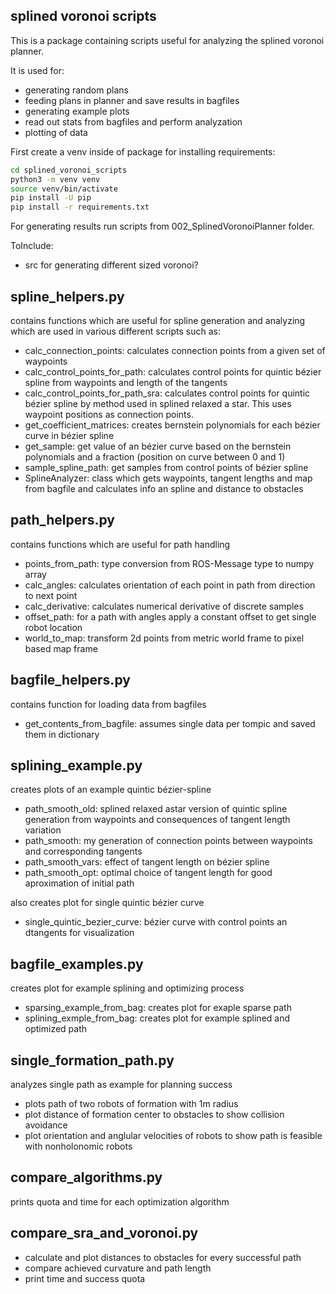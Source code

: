## splined voronoi scripts

This is a package containing scripts useful for analyzing the splined voronoi planner.

It is used for:
- generating random plans
- feeding plans in planner and save results in bagfiles
- generating example plots
- read out stats from bagfiles and perform analyzation
- plotting of data

First create a venv inside of package for installing requirements:
```bash
cd splined_voronoi_scripts
python3 -m venv venv
source venv/bin/activate
pip install -U pip
pip install -r requirements.txt
```

For generating results run scripts from 002_SplinedVoronoiPlanner folder.

ToInclude:
- src for generating different sized voronoi?


## spline_helpers.py
contains functions which are useful for spline generation and analyzing which are used in various different scripts such as:
- calc_connection_points: calculates connection points from a given set of waypoints
- calc_control_points_for_path: calculates control points for quintic bézier spline from waypoints and length of the tangents
- calc_control_points_for_path_sra: calculates control points for quintic bézier spline by method used in splined relaxed a star. This uses waypoint positions as connection points.
- get_coefficient_matrices: creates bernstein polynomials for each bézier curve in bézier spline
- get_sample: get value of an bézier curve based on the bernstein polynomials and a fraction (position on curve between 0 and 1)
- sample_spline_path: get samples from control points of bézier spline
- SplineAnalyzer: class which gets waypoints, tangent lengths and map from bagfile and calculates info an spline and distance to obstacles 

## path_helpers.py
contains functions which are useful for path handling
- points_from_path: type conversion from ROS-Message type to numpy array
- calc_angles: calculates orientation of each point in path from direction to next point
- calc_derivative: calculates numerical derivative of discrete samples
- offset_path: for a path with angles apply a constant offset to get single robot location
- world_to_map: transform 2d points from metric world frame to pixel based map frame


## bagfile_helpers.py
contains function for loading data from bagfiles
- get_contents_from_bagfile: assumes single data per tompic and saved them in dictionary


## splining_example.py
creates plots of an example quintic bézier-spline
- path_smooth_old: splined relaxed astar version of quintic spline generation from waypoints and consequences of tangent length variation
- path_smooth: my generation of connection points between waypoints and corresponding tangents
- path_smooth_vars: effect of tangent length on bézier spline
- path_smooth_opt: optimal choice of tangent length for good aproximation of initial path

also creates plot for single quintic bézier curve
- single_quintic_bezier_curve: bézier curve with control points an dtangents for visualization

## bagfile_examples.py
creates plot for example splining and optimizing process
- sparsing_example_from_bag: creates plot for exaple sparse path
- splining_exmple_from_bag: creates plot for example splined and optimized path

## single_formation_path.py
analyzes single path as example for planning success
- plots path of two robots of formation with 1m radius
- plot distance of formation center to obstacles to show collision avoidance
- plot orientation and anglular velocities of robots to show path is feasible with nonholonomic robots


## compare_algorithms.py
prints quota and time for each optimization algorithm

## compare_sra_and_voronoi.py

- calculate and plot distances to obstacles for every successful path
- compare achieved curvature and path length
- print time and success quota
